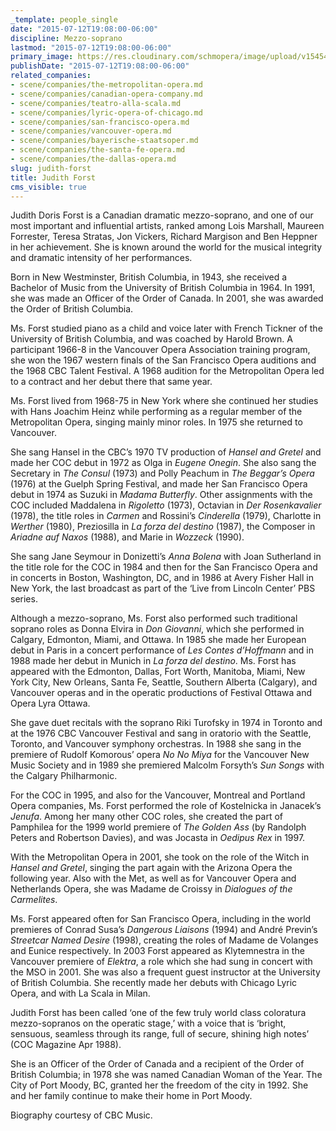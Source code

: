 ```yaml
---
_template: people_single
date: "2015-07-12T19:08:00-06:00"
discipline: Mezzo-soprano
lastmod: "2015-07-12T19:08:00-06:00"
primary_image: https://res.cloudinary.com/schmopera/image/upload/v1545409169/media/webhook-uploads/1436749643589/7612519.jpg.jpg
publishDate: "2015-07-12T19:08:00-06:00"
related_companies:
- scene/companies/the-metropolitan-opera.md
- scene/companies/canadian-opera-company.md
- scene/companies/teatro-alla-scala.md
- scene/companies/lyric-opera-of-chicago.md
- scene/companies/san-francisco-opera.md
- scene/companies/vancouver-opera.md
- scene/companies/bayerische-staatsoper.md
- scene/companies/the-santa-fe-opera.md
- scene/companies/the-dallas-opera.md
slug: judith-forst
title: Judith Forst
cms_visible: true
---
```


Judith Doris Forst is a Canadian dramatic mezzo-soprano, and one of our most important and influential artists, ranked among Lois Marshall, Maureen Forrester, Teresa Stratas, Jon Vickers, Richard Margison and Ben Heppner in her achievement. She is known around the world for the musical integrity and dramatic intensity of her performances.

Born in New Westminster, British Columbia, in 1943, she received a Bachelor of Music from the University of British Columbia in 1964. In 1991, she was made an Officer of the Order of Canada. In 2001, she was awarded the Order of British Columbia.

Ms. Forst studied piano as a child and voice later with French Tickner of the University of British Columbia, and was coached by Harold Brown. A participant 1966-8 in the Vancouver Opera Association training program, she won the 1967 western finals of the San Francisco Opera auditions and the 1968 CBC Talent Festival. A 1968 audition for the Metropolitan Opera led to a contract and her debut there that same year.

Ms. Forst lived from 1968-75 in New York where she continued her studies with Hans Joachim Heinz while performing as a regular member of the Metropolitan Opera, singing mainly minor roles. In 1975 she returned to Vancouver.

She sang Hansel in the CBC’s 1970 TV production of *Hansel and Gretel* and made her COC debut in 1972 as Olga in *Eugene Onegin*. She also sang the Secretary in *The Consul* (1973) and Polly Peachum in *The Beggar’s Opera* (1976) at the Guelph Spring Festival, and made her San Francisco Opera debut in 1974 as Suzuki in *Madama Butterfly*. Other assignments with the COC included Maddalena in *Rigoletto* (1973), Octavian in *Der Rosenkavalier* (1978), the title roles in *Carmen* and Rossini’s *Cinderella* (1979), Charlotte in *Werther* (1980), Preziosilla in *La forza del destino* (1987), the Composer in *Ariadne auf Naxos* (1988), and Marie in *Wozzeck* (1990).

She sang Jane Seymour in Donizetti’s *Anna Bolena* with Joan Sutherland in the title role for the COC in 1984 and then for the San Francisco Opera and in concerts in Boston, Washington, DC, and in 1986 at Avery Fisher Hall in New York, the last broadcast as part of the ‘Live from Lincoln Center’ PBS series.

Although a mezzo-soprano, Ms. Forst also performed such traditional soprano roles as Donna Elvira in *Don Giovanni*, which she performed in Calgary, Edmonton, Miami, and Ottawa. In 1985 she made her European debut in Paris in a concert performance of *Les Contes d’Hoffmann* and in 1988 made her debut in Munich in *La forza del destino*. Ms. Forst has appeared with the Edmonton, Dallas, Fort Worth, Manitoba, Miami, New York City, New Orleans, Santa Fe, Seattle, Southern Alberta (Calgary), and Vancouver operas and in the operatic productions of Festival Ottawa and Opera Lyra Ottawa.

She gave duet recitals with the soprano Riki Turofsky in 1974 in Toronto and at the 1976 CBC Vancouver Festival and sang in oratorio with the Seattle, Toronto, and Vancouver symphony orchestras. In 1988 she sang in the premiere of Rudolf Komorous’ opera *No No Miya* for the Vancouver New Music Society and in 1989 she premiered Malcolm Forsyth’s *Sun Songs* with the Calgary Philharmonic.

For the COC in 1995, and also for the Vancouver, Montreal and Portland Opera companies, Ms. Forst performed the role of Kostelnicka in Janacek’s *Jenufa*. Among her many other COC roles, she created the part of Pamphilea for the 1999 world premiere of *The Golden Ass* (by Randolph Peters and Robertson Davies), and was Jocasta in *Oedipus Rex* in 1997.

With the Metropolitan Opera in 2001, she took on the role of the Witch in *Hansel and Gretel*, singing the part again with the Arizona Opera the following year. Also with the Met, as well as for Vancouver Opera and Netherlands Opera, she was Madame de Croissy in *Dialogues of the Carmelites*.

Ms. Forst appeared often for San Francisco Opera, including in the world premieres of Conrad Susa’s *Dangerous Liaisons* (1994) and André Previn’s *Streetcar Named Desire* (1998), creating the roles of Madame de Volanges and Eunice respectively. In 2003 Forst appeared as Klytemnestra in the Vancouver premiere of *Elektra*, a role which she had sung in concert with the MSO in 2001. She was also a frequent guest instructor at the University of British Columbia. She recently made her debuts with Chicago Lyric Opera, and with La Scala in Milan.

Judith Forst has been called ‘one of the few truly world class coloratura mezzo-sopranos on the operatic stage,’ with a voice that is ‘bright, sensuous, seamless through its range, full of secure, shining high notes’ (COC Magazine Apr 1988).

She is an Officer of the Order of Canada and a recipient of the Order of British Columbia; in 1978 she was named Canadian Woman of the Year. The City of Port Moody, BC, granted her the freedom of the city in 1992. She and her family continue to make their home in Port Moody.

Biography courtesy of CBC Music.
